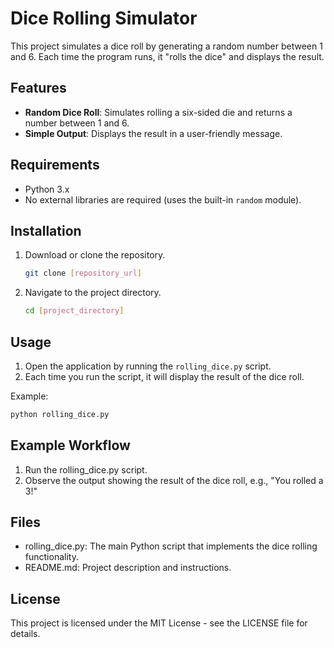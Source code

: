 # Dice Rolling Simulator

This project simulates a dice roll by generating a random number between 1 and 6. Each time the program runs, it "rolls the dice" and displays the result.

## Features

- **Random Dice Roll**: Simulates rolling a six-sided die and returns a number between 1 and 6.
- **Simple Output**: Displays the result in a user-friendly message.

## Requirements

- Python 3.x
- No external libraries are required (uses the built-in `random` module).

## Installation

1. Download or clone the repository.
    ```bash
    git clone [repository_url]
    ```
   
2. Navigate to the project directory.
    ```bash
    cd [project_directory]
    ```

## Usage

1. Open the application by running the `rolling_dice.py` script.
2. Each time you run the script, it will display the result of the dice roll.

Example:
```bash
python rolling_dice.py
```
## Example Workflow
1. Run the rolling_dice.py script.
2. Observe the output showing the result of the dice roll, e.g., "You rolled a 3!"

## Files
- rolling_dice.py: The main Python script that implements the dice rolling functionality.
- README.md: Project description and instructions.

## License

This project is licensed under the MIT License - see the LICENSE file for details.